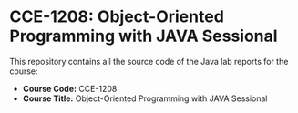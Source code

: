 # CCE-1208: Object-Oriented Programming with JAVA Sessional

This repository contains all the source code of the Java lab reports for the course:

- **Course Code:** CCE-1208
- **Course Title:** Object-Oriented Programming with JAVA Sessional
